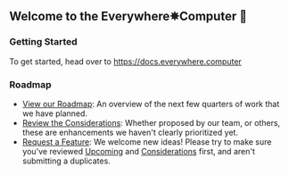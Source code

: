 ## Welcome to the Everywhere✵Computer 🙌

### Getting Started
To get started, head over to https://docs.everywhere.computer

### Roadmap
- [View our Roadmap](https://github.com/orgs/everywhere-computer/projects/1): An overview of the next few quarters of work that we have planned.
- [Review the Considerations](https://github.com/orgs/everywhere-computer/projects/1/views/3): Whether proposed by our team, or others, these are enhancements we haven't clearly prioritized yet.
- [Request a Feature](https://github.com/everywhere-computer/roadmap/issues/new/choose): We welcome new ideas! Please try to make sure you've reviewed [Upcoming](https://github.com/orgs/everywhere-computer/projects/1) and [Considerations](https://github.com/orgs/everywhere-computer/projects/1/views/3) first, and aren't submitting a duplicates.

